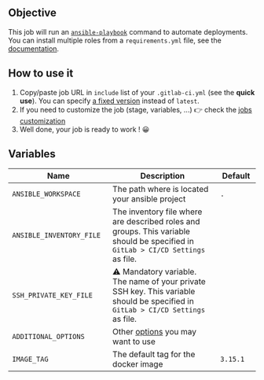 ## Objective

This job will run an [`ansible-playbook`](https://docs.ansible.com/ansible/latest/user_guide/playbooks.html) command to automate deployments. You can install multiple roles from a `requirements.yml` file, see the [documentation](https://docs.ansible.com/ansible/latest/galaxy/user_guide.html#installing-multiple-roles-from-a-file).

## How to use it

1. Copy/paste job URL in `include` list of your `.gitlab-ci.yml` (see the **quick use**). You can specify [a fixed version](https://docs.r2devops.io/get-started/use-templates/#versioning) instead of `latest`.
2. If you need to customize the job (stage, variables, ...) 👉 check the [jobs
   customization](https://docs.r2devops.io/get-started/use-templates/#job-templates-customization)
3. Well done, your job is ready to work ! 😀

## Variables

| Name | Description | Default |
| ---- | ----------- | ------- |
| `ANSIBLE_WORKSPACE` <img width=100/> | The path where is located your ansible project <img width=175/> | `.` <img width=100/> |
| `ANSIBLE_INVENTORY_FILE` | The inventory file where are described roles and groups. This variable should be specified in `GitLab > CI/CD Settings` as file.  | ` ` |
| `SSH_PRIVATE_KEY_FILE` | ⚠️ Mandatory variable. The name of your private SSH key. This variable should be specified in `GitLab > CI/CD Settings` as file. | ` ` |
| `ADDITIONAL_OPTIONS` | Other [options](https://docs.ansible.com/ansible/latest/cli/ansible-playbook.html#common-options) you may want to use | ` ` |
| `IMAGE_TAG` | The default tag for the docker image | `3.15.1` |
